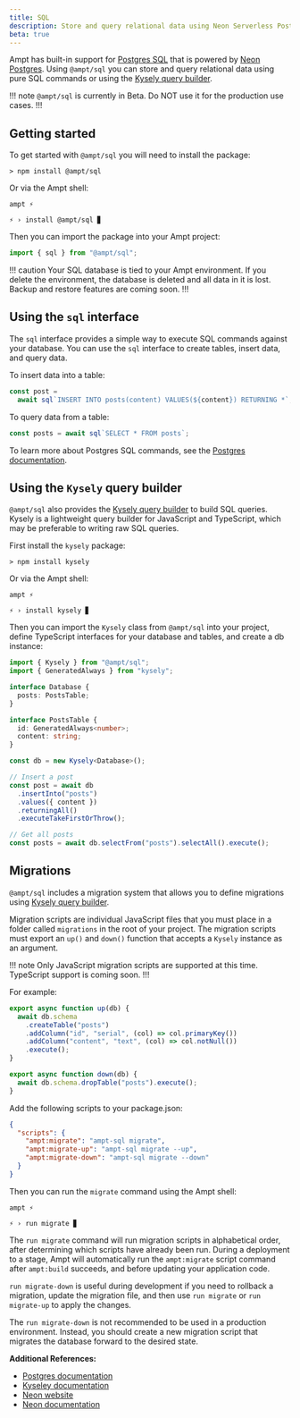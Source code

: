 ```yaml
---
title: SQL
description: Store and query relational data using Neon Serverless Postgres.
beta: true
---
```


Ampt has built-in support for [Postgres SQL][postgres-docs] that is powered by [Neon Postgres][neon-website]. Using `@ampt/sql` you can store and query relational data using pure SQL commands or using the [Kysely query builder][kysely-docs].

!!! note
`@ampt/sql` is currently in Beta. Do NOT use it for the production use cases.
!!!

## Getting started

To get started with `@ampt/sql` you will need to install the package:

```terminal title=Terminal, class="no-margin"
> npm install @ampt/sql
```

Or via the Ampt shell:

```terminal title=Terminal, class="no-margin", copy=false
ampt ⚡

⚡ › install @ampt/sql ▊
```

Then you can import the package into your Ampt project:

```typescript title=src/index.ts
import { sql } from "@ampt/sql";
```

!!! caution
Your SQL database is tied to your Ampt environment. If you delete the environment, the database is deleted and all data in it is lost. Backup and restore features are coming soon.
!!!

## Using the `sql` interface

The `sql` interface provides a simple way to execute SQL commands against your database. You can use the `sql` interface to create tables, insert data, and query data.

To insert data into a table:

```typescript title=src/index.ts
const post =
  await sql`INSERT INTO posts(content) VALUES(${content}) RETURNING *`;
```

To query data from a table:

```typescript title=src/index.ts
const posts = await sql`SELECT * FROM posts`;
```

To learn more about Postgres SQL commands, see the [Postgres documentation][postgres-docs].

## Using the `Kysely` query builder

`@ampt/sql` also provides the [Kysely query builder][kysely-docs] to build SQL queries. Kysely is a lightweight query builder for JavaScript and TypeScript, which may be preferable to writing raw SQL queries.

First install the `kysely` package:

```terminal title=Terminal, class="no-margin"
> npm install kysely
```

Or via the Ampt shell:

```terminal title=Terminal, class="no-margin", copy=false
ampt ⚡

⚡ › install kysely ▊
```

Then you can import the `Kysely` class from `@ampt/sql` into your project, define TypeScript interfaces for your database and tables, and create a db instance:

```typescript title=src/index.ts
import { Kysely } from "@ampt/sql";
import { GeneratedAlways } from "kysely";

interface Database {
  posts: PostsTable;
}

interface PostsTable {
  id: GeneratedAlways<number>;
  content: string;
}

const db = new Kysely<Database>();

// Insert a post
const post = await db
  .insertInto("posts")
  .values({ content })
  .returningAll()
  .executeTakeFirstOrThrow();

// Get all posts
const posts = await db.selectFrom("posts").selectAll().execute();
```

## Migrations

`@ampt/sql` includes a migration system that allows you to define migrations using [Kysely query builder][kysely-docs].

Migration scripts are individual JavaScript files that you must place in a folder called `migrations` in the root of your project. The migration scripts must export an `up()` and `down()` function that accepts a `Kysely` instance as an argument.

!!! note
Only JavaScript migration scripts are supported at this time. TypeScript support is coming soon.
!!!

For example:

```javascript title=migrations/0001_create-posts-table.js
export async function up(db) {
  await db.schema
    .createTable("posts")
    .addColumn("id", "serial", (col) => col.primaryKey())
    .addColumn("content", "text", (col) => col.notNull())
    .execute();
}

export async function down(db) {
  await db.schema.dropTable("posts").execute();
}
```

Add the following scripts to your package.json:

```json title=package.json
{
  "scripts": {
    "ampt:migrate": "ampt-sql migrate",
    "ampt:migrate-up": "ampt-sql migrate --up",
    "ampt:migrate-down": "ampt-sql migrate --down"
  }
}
```

Then you can run the `migrate` command using the Ampt shell:

```terminal title=Terminal, class="no-margin", copy=false
ampt ⚡

⚡ › run migrate ▊
```

The `run migrate` command will run migration scripts in alphabetical order, after determining which scripts have already been run. During a deployment to a stage, Ampt will automatically run the `ampt:migrate` script command after `ampt:build` succeeds, and before updating your application code.

`run migrate-down` is useful during development if you need to rollback a migration, update the migration file, and then use `run migrate` or `run migrate-up` to apply the changes.

The `run migrate-down` is not recommended to be used in a production environment. Instead, you should create a new migration script that migrates the database forward to the desired state.

**Additional References:**

- [Postgres documentation][postgres-docs]
- [Kyseley documentation][kysely-docs]
- [Neon website][neon-website]
- [Neon documentation][neon-docs]

[postgres-docs]: https://www.postgresql.org/docs/
[kysely-docs]: https://kysely.dev/docs/intro
[neon-website]: https://neon.tech/
[neon-docs]: https://neon.tech/docs/introduction/about
[contact-us]: https://getampt.com/contact
